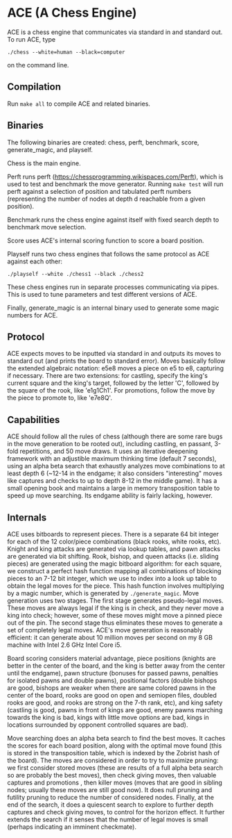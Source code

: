 # ACE (A Chess Engine)
ACE is a chess engine that communicates via standard in and standard out. To run ACE, type

`./chess --white=human --black=computer`

on the command line.

## Compilation
Run `make all` to compile ACE and related binaries.

## Binaries
The following binaries are created: chess, perft, benchmark, score, generate_magic, and playself.

Chess is the main engine.

Perft runs perft (https://chessprogramming.wikispaces.com/Perft), which is used to test and benchmark the move generator. Running
`make test` will run perft against a selection of position and tabulated perft numbers (representing the number of nodes at depth d
reachable from a given position).

Benchmark runs the chess engine against itself with fixed search depth to benchmark move selection.

Score uses ACE's internal scoring function to score a board position.

Playself runs two chess engines that follows the same protocol as ACE against each other:

`./playself --white ./chess1 --black ./chess2`

These chess engines run in separate processes communicating via pipes. This is used to tune parameters and test different versions of ACE.

Finally, generate_magic is an internal binary used to generate some magic numbers for ACE.

## Protocol
ACE expects moves to be inputted via standard in and outputs its moves to standard out (and prints the board to standard error).
Moves basically follow the extended algebraic notation: e5e8 moves a piece on e5 to e8, capturing if necessary.
There are two extensions: for castling, specify the king's current square and the king's target, followed by the letter 'C', followed by
the square of the rook, like 'e1g1Ch1'. For promotions, follow the move by the piece to promote to, like 'e7e8Q'.

## Capabilities
ACE should follow all the rules of chess (although there are some rare bugs in the move generation to be rooted out),
including castling, en passant, 3-fold repetitions, and 50 move draws.
It uses an iterative deepening framework with an adjustible maximum thinking time (default 7 seconds),
using an alpha beta search that exhaustly analyzes move combinations to at least depth 6
(~12-14 in the endgame; it also considers "interesting" moves like captures and checks to up to depth 8-12 in the middle game).
It has a small opening book and maintains a large in memory transposition table to speed up move searching.
Its endgame ability is fairly lacking, however.

## Internals
ACE uses bitboards to represent pieces.
There is a separate 64 bit integer for each of the 12 color/piece combinations (black rooks, white rooks, etc).
Knight and king attacks are generated via lookup tables,
and pawn attacks are generated via bit shifting.
Rook, bishop, and queen attacks (i.e. sliding pieces) are generated using the magic bitboard algorithm:
for each square,
we construct a perfect hash function mapping all combinations of blocking pieces to an 7-12 bit integer,
which we use to index into a look up table to obtain the legal moves for the piece.
This hash function involves multiplying by a magic number, which is generated by `./generate_magic`.
Move generation uses two stages.
The first stage generates pseudo-legal moves.
These moves are always legal if the king is in check,
and they never move a king into check;
however, some of these moves might move a pinned piece out of the pin.
The second stage thus eliminates these moves to generate a set of completely legal moves.
ACE's move generation is reasonably efficient:
it can generate about 10 million moves per second on my 8 GB machine with Intel 2.6 GHz Intel Core i5.

Board scoring considers material advantage, piece positions (knights are better in the center of the board,
and the king is better away from the center until the endgame), pawn structure (bonuses for passed pawns, penalties for isolated pawns
and double pawns), positional factors (double bishops are good,
bishops are weaker when there are same colored pawns in the center of the board,
rooks are good on open and semiopen files, doubled rooks are good, and rooks are strong on the 7-th rank, etc),
and king safety (castling is good, pawns in front of kings are good, enemy pawns marching towards the king is bad,
kings with little move options are bad, kings in locations surrounded by opponent controlled squares are bad).

Move searching does an alpha beta search to find the best moves. It caches the scores for each board position, along
with the optimal move found (this is stored in the transposition table, which is indexed by the Zobrist hash of the board).
The moves are considered in order to try to maximize pruning:
we first consider stored moves (these are results of a full alpha beta search so are probably the best moves),
then check giving moves,
then valuable captures and promotions ,
then killer moves (moves that are good in sibling nodes; usually these moves are still good now).
It does null pruning and futility pruning to reduce the number of considered nodes.
Finally, at the end of the search, it does a quiescent search to explore to further depth captures and check giving moves,
to control for the horizon effect.
It further extends the search if it senses that the number of legal moves is small (perhaps indicating an imminent checkmate).
